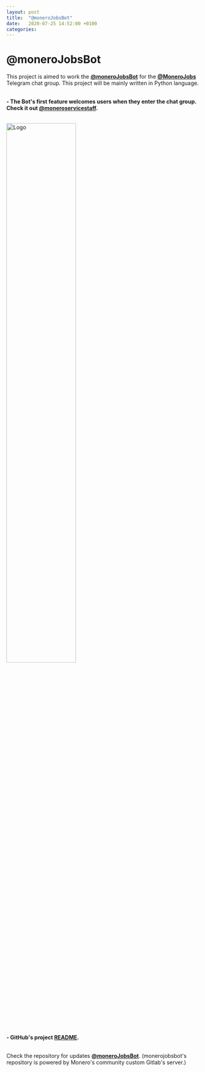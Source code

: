 ```yaml
---
layout: post
title:  "@moneroJobsBot"
date:   2020-07-25 14:52:00 +0100
categories:
---
```


# @moneroJobsBot

This project is aimed to work the <b>[@moneroJobsBot](https://t.me/monerojobsbot)</b> for the <b>[@MoneroJobs](https://t.me/MoneroJobs)</b> Telegram chat group. This project will be mainly written in Python language.

<br><b>- The Bot's first feature welcomes users when they enter the chat group. Check it out [@moneroservicestaff](https://t.me/moneroservicestaff).</b>

<br><img src="../../../assets/images/monero-jobs-bot.jpg" alt="Logo" width="60%"/>

<br><b>- GitHub's project [README](https://repo.getmonero.org/churchofmonero/monerojobsbot/-/blob/master/README.md).</b>

<br>Check the repository for updates <b><a href="https://repo.getmonero.org/churchofmonero/monerojobsbot">@moneroJobsBot</a></b>. (monerojobsbot's repository is powered by Monero's community custom Gitlab's server.)